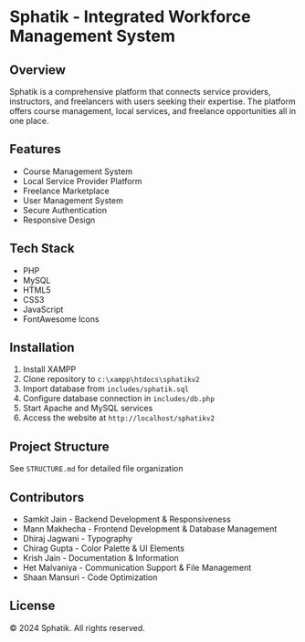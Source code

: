 # Sphatik - Integrated Workforce Management System

## Overview
Sphatik is a comprehensive platform that connects service providers, instructors, and freelancers with users seeking their expertise. The platform offers course management, local services, and freelance opportunities all in one place.

## Features
- Course Management System
- Local Service Provider Platform
- Freelance Marketplace
- User Management System
- Secure Authentication
- Responsive Design

## Tech Stack
- PHP
- MySQL
- HTML5
- CSS3
- JavaScript
- FontAwesome Icons

## Installation
1. Install XAMPP
2. Clone repository to `c:\xampp\htdocs\sphatikv2`
3. Import database from `includes/sphatik.sql`
4. Configure database connection in `includes/db.php`
5. Start Apache and MySQL services
6. Access the website at `http://localhost/sphatikv2`

## Project Structure
See `STRUCTURE.md` for detailed file organization

## Contributors
- Samkit Jain - Backend Development & Responsiveness
- Mann Makhecha - Frontend Development & Database Management
- Dhiraj Jagwani - Typography
- Chirag Gupta - Color Palette & UI Elements
- Krish Jain - Documentation & Information
- Het Malvaniya - Communication Support & File Management
- Shaan Mansuri - Code Optimization

## License
© 2024 Sphatik. All rights reserved.